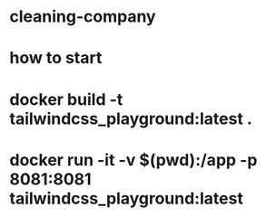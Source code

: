 # cleaning-company
# how to start
# docker build -t tailwindcss_playground:latest .

# docker run -it -v $(pwd):/app -p 8081:8081 tailwindcss_playground:latest